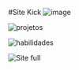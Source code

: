 #Site Kick
![image](https://github.com/Pedro-Senatus/Desafios-kick/assets/127903586/a3724030-6784-4b65-b923-d35d79627291)


![projetos](https://github.com/Pedro-Senatus/Desafios-kick/assets/127903586/72fe7b7c-644c-40e4-b22e-6c985715fed6)


![habilidades](https://github.com/Pedro-Senatus/Desafios-kick/assets/127903586/b9ecb928-a6fe-4917-bb18-f48c4398ad78)

![Site full](https://github.com/Pedro-Senatus/Desafios-kick/assets/127903586/ae0d1cd6-457a-4e0e-a5a5-c43cf4c3688e)
